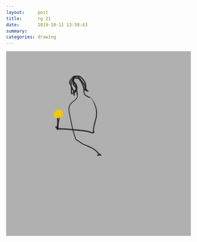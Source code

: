 ```yaml
---
layout:     post
title:      rg 21
date:       2019-10-11 13:50:43
summary:    
categories: drawing
---
```

![rg 21](/images/diary/rg-21.png ".")
